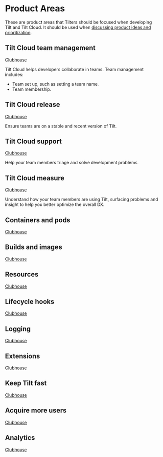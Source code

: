 # Product Areas
These are product areas that Tilters should be focused when developing Tilt and Tilt Cloud. It should be used when [discussing product ideas and prioritization](../product-development/README.md#defining-high-level-business-initiatives-with-clubhouse-epics).

## Tilt Cloud team management
[Clubhouse](https://app.clubhouse.io/windmill/label/6254/tilt-cloud-team-management)

Tilt Cloud helps developers collaborate in teams. Team management includes:
- Team set up, such as setting a team name.
- Team membership.

## Tilt Cloud release
[Clubhouse](https://app.clubhouse.io/windmill/label/5785/tilt-cloud-release)

Ensure teams are on a stable and recent version of Tilt.

## Tilt Cloud support
[Clubhouse](https://app.clubhouse.io/windmill/label/5786/tilt-cloud-support)

Help your team members triage and solve development problems.

## Tilt Cloud measure
[Clubhouse](https://app.clubhouse.io/windmill/label/5787/tilt-cloud-measure)

Understand how your team members are using Tilt, surfacing problems and insight to help you better optimize the overall DX.

## Containers and pods
[Clubhouse](https://app.clubhouse.io/windmill/label/6257/containers-and-pods)

## Builds and images
[Clubhouse](https://app.clubhouse.io/windmill/label/6256/builds-and-images)

## Resources
[Clubhouse](https://app.clubhouse.io/windmill/label/6255/resources)

## Lifecycle hooks
[Clubhouse](https://app.clubhouse.io/windmill/label/5260/lifecycle-hooks)

## Logging
[Clubhouse](https://app.clubhouse.io/windmill/label/6258/logging)

## Extensions
[Clubhouse](https://app.clubhouse.io/windmill/label/5186/extensions)

## Keep Tilt fast
[Clubhouse](https://app.clubhouse.io/windmill/label/5280/keep-tilt-fast)

## Acquire more users
[Clubhouse](https://app.clubhouse.io/windmill/label/5365/acquire-more-users)

## Analytics
[Clubhouse](https://app.clubhouse.io/windmill/label/4800/analytics)
